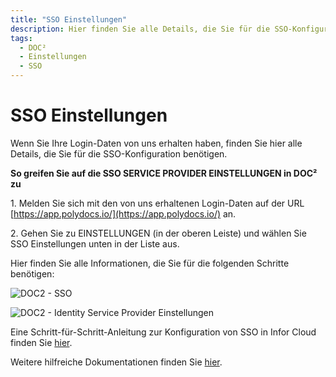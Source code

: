 ```yaml
---
title: "SSO Einstellungen"
description: Hier finden Sie alle Details, die Sie für die SSO-Konfiguration benötigen. Von der benötigten Entity ID, SSO-URL bis zum Zertifikat.
tags:
  - DOC²
  - Einstellungen
  - SSO
---
```

# SSO Einstellungen

Wenn Sie Ihre Login-Daten von uns erhalten haben, finden Sie hier alle Details, die Sie für die SSO-Konfiguration benötigen.

**So greifen Sie auf die SSO SERVICE PROVIDER EINSTELLUNGEN in DOC² zu**

1\. Melden Sie sich mit den von uns erhaltenen Login-Daten auf der URL [https://app.polydocs.io/](https://app.polydocs.io/) an.

2\. Gehen Sie zu EINSTELLUNGEN (in der oberen Leiste) und wählen Sie SSO Einstellungen unten in der Liste aus.

Hier finden Sie alle Informationen, die Sie für die folgenden Schritte benötigen:

![DOC2 - SSO](/_images/doc2/DOC2_SSO-Service-Provider-Settings_DE-1024x508.png "SSO Service Provider Einstellungen")

![DOC2 - Identity Service Provider Einstellungen](/_images/doc2/DOC2_Identity-Service-Provider-Settings_DE-1024x319.png "Identity Service Provider Einstellungen")

Eine Schritt-für-Schritt-Anleitung zur Konfiguration von SSO in Infor Cloud finden Sie [hier](/doc2/doc2-with-infor/configuring-sso-in-cloud/).

Weitere hilfreiche Dokumentationen finden Sie [hier](/doc2/sso/).